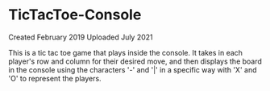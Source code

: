# TicTacToe-Console

Created February 2019
Uploaded July 2021 

This is a tic tac toe game that plays inside the console. It takes in each player's row and column for their desired move, and then displays the board in the console using the characters '-' and '|' in a specific way with 'X' and 'O' to represent the players. 
